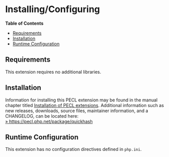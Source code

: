 Installing/Configuring
======================

**Table of Contents**

-   [Requirements](/quickhash/setup.html#Requirements)
-   [Installation](/quickhash/setup.html#Installation)
-   [Runtime
    Configuration](/quickhash/setup.html#Runtime%20Configuration)

Requirements
------------

This extension requires no additional libraries.

Installation
------------

Information for installing this PECL extension may be found in the
manual chapter titled
<a href="/install/pecl.html" class="link">Installation of PECL extensions</a>.
Additional information such as new releases, downloads, source files,
maintainer information, and a CHANGELOG, can be located here:
<a href="https://pecl.php.net/package/quickhash" class="link external">» https://pecl.php.net/package/quickhash</a>

Runtime Configuration
---------------------

This extension has no configuration directives defined in `php.ini`.
